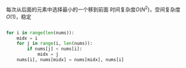 每次从后面的元素中选择最小的一个移到前面
时间复杂度$O(N^2)$，空间复杂度$O(1)$，稳定

```python

for i in range(len(nums)):
    midx = i
    for j in range(i, len(nums)):
        if nums[j] < nums[i]:
            midx = j
    nums[i], nums[midx] = nums[midx], nums[i]

```